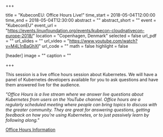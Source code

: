 +++

title = "KubeconEU: Office Hours Live!"
time_start = 2018-05-04T12:00:00
time_end = 2018-05-04T12:30:00
abstract = ""
abstract_short = ""
event = "KubeconEU"
event_url = "https://events.linuxfoundation.org/events/kubecon-cloudnativecon-europe-2018/"
location = "Copenhagen, Denmark"
selected = false
url_pdf = ""
url_slides = ""
url_video = "https://www.youtube.com/watch?v=M4L1nBaGhXI"
url_code = ""
math = false
highlight = false

[header]
image = ""
caption = ""

+++

This session is a live office hours session about Kubernetes. We will have a panel of Kubernetes developers available
for you to ask questions and have them answered live for the audience.

_"Office Hours is a live stream where we answer live questions about Kubernetes from users on the YouTube channel. 
Office hours are a regularly scheduled meeting where people can bring topics to discuss with the greater community.
They are great for answering questions, getting feedback on how you’re using Kubernetes, or to just passively learn by
following along."_

[Office Hours Information](https://github.com/kubernetes/community/blob/master/events/office-hours.md)